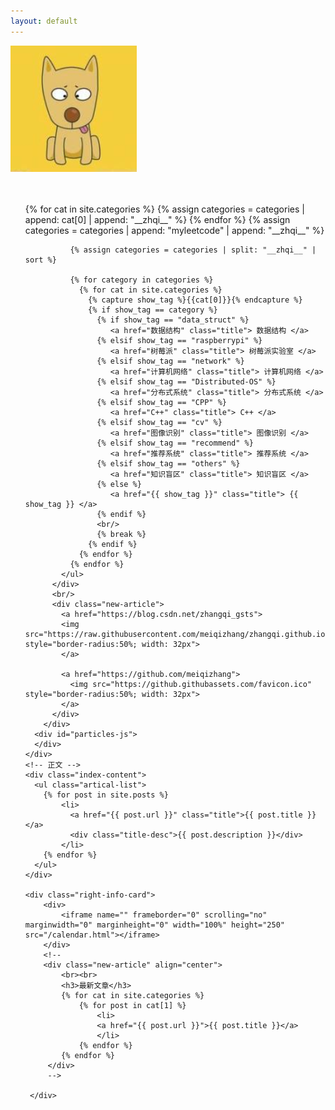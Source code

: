 ```yaml
---
layout: default
---
```


<body>
  <script src="/js/fire-boom.js"></script>

  <script>
    const cursorSpecialEffects = new CursorSpecialEffects()
    cursorSpecialEffects.init()
  </script>

  <div class="index-wrapper">
    <div class="aside">
      <div class="info-card">
          <div id="divcss5"><img src="/images/header.png" /></div>
          <br/><br/>
          <div align="left" id="index_tag">
            <script src="/js/dynamic-scrollbarl.js"></script>
            <ul class="categories-list">
              {% for cat in site.categories %}
                {% assign categories = categories | append: cat[0] | append: "__zhqi__" %}
              {% endfor %}
              {% assign categories = categories | append: "myleetcode" | append: "__zhqi__" %}


              {% assign categories = categories | split: "__zhqi__" | sort %}

              {% for category in categories %}
                {% for cat in site.categories %}
                  {% capture show_tag %}{{cat[0]}}{% endcapture %}
                  {% if show_tag == category %}
                    {% if show_tag == "data_struct" %}
                       <a href="数据结构" class="title"> 数据结构 </a>
                    {% elsif show_tag == "raspberrypi" %}
                       <a href="树莓派" class="title"> 树莓派实验室 </a>
                    {% elsif show_tag == "network" %}
                       <a href="计算机网络" class="title"> 计算机网络 </a>
                    {% elsif show_tag == "Distributed-OS" %}
                       <a href="分布式系统" class="title"> 分布式系统 </a>
                    {% elsif show_tag == "CPP" %}
                       <a href="C++" class="title"> C++ </a>
                    {% elsif show_tag == "cv" %}
                       <a href="图像识别" class="title"> 图像识别 </a>
                    {% elsif show_tag == "recommend" %}
                       <a href="推荐系统" class="title"> 推荐系统 </a>
                    {% elsif show_tag == "others" %}
                       <a href="知识盲区" class="title"> 知识盲区 </a>
                    {% else %}
                       <a href="{{ show_tag }}" class="title"> {{ show_tag }} </a>
                    {% endif %}
                    <br/>
                    {% break %}
                  {% endif %}
                {% endfor %}
              {% endfor %}
            </ul>
          </div>
          <br/>
          <div class="new-article">
            <a href="https://blog.csdn.net/zhangqi_gsts">
            <img src="https://raw.githubusercontent.com/meiqizhang/zhangqi.github.io/master/images/csdn.ico" style="border-radius:50%; width: 32px">
            </a>
  
            <a href="https://github.com/meiqizhang">
              <img src="https://github.githubassets.com/favicon.ico" style="border-radius:50%; width: 32px">
            </a>
          </div>
        </div>
      <div id="particles-js">
      </div>
    </div>
    <!-- 正文 -->
    <div class="index-content">
      <ul class="artical-list">
        {% for post in site.posts %}
            <li>
              <a href="{{ post.url }}" class="title">{{ post.title }}</a>
              <div class="title-desc">{{ post.description }}</div>
            </li>
        {% endfor %}
      </ul>
    </div>
    
    <div class="right-info-card">
        <div>
            <iframe name="" frameborder="0" scrolling="no" marginwidth="0" marginheight="0" width="100%" height="250" src="/calendar.html"></iframe> 
        </div>
        <!--
        <div class="new-article" align="center">
            <br><br>
            <h3>最新文章</h3>
            {% for cat in site.categories %}
                {% for post in cat[1] %}
                    <li>
                    <a href="{{ post.url }}">{{ post.title }}</a>
                    </li>
                {% endfor %}
            {% endfor %}
         </div>
         -->
         
     </div>
      
      
  </div>
</body>

